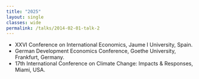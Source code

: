 ```yaml
---
title: "2025"
layout: single
classes: wide
permalink: /talks/2014-02-01-talk-2
---
```



- XXVI Conference on International Economics, Jaume I University, Spain.
- German Development Economics Conference, Goethe University, Frankfurt, Germany.
- 17th International Conference on Climate Change: Impacts & Responses, Miami, USA.


